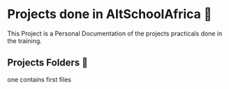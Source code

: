 # Projects done in AltSchoolAfrica :file_folder:

This Project is a Personal Documentation of the projects practicals done in the training. 

## Projects Folders :page_with_curl:

 one contains first files 
